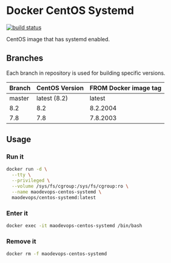 # Docker CentOS Systemd

[![build status](https://img.shields.io/docker/cloud/build/maodevops/centos-systemd)](https://hub.docker.com/repository/docker/maodevops/centos-systemd)

CentOS image that has systemd enabled.

## Branches

Each branch in repository is used for building specific versions.

| Branch | CentOS Version | FROM Docker image tag |
| ------ | -------------- | --------------------- |
| master | latest (8.2)   | latest                |
| 8.2    | 8.2            | 8.2.2004              |
| 7.8    | 7.8            | 7.8.2003              |

## Usage

### Run it

```bash
docker run -d \
  --tty \
  --privileged \
  --volume /sys/fs/cgroup:/sys/fs/cgroup:ro \
  --name maodevops-centos-systemd \
  maodevops/centos-systemd:latest
```

### Enter it

```bash
docker exec -it maodevops-centos-systemd /bin/bash
```

### Remove it

```bash
docker rm -f maodevops-centos-systemd
```
